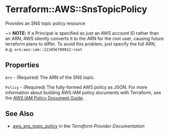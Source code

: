 # Terraform::AWS::SnsTopicPolicy

Provides an SNS topic policy resource

~> **NOTE:** If a Principal is specified as just an AWS account ID rather than an ARN, AWS silently converts it to the ARN for the root user, causing future terraform plans to differ. To avoid this problem, just specify the full ARN, e.g. `arn:aws:iam::123456789012:root`

## Properties

`Arn` - (Required) The ARN of the SNS topic.

`Policy` - (Required) The fully-formed AWS policy as JSON. For more information about building AWS IAM policy documents with Terraform, see the [AWS IAM Policy Document Guide](/docs/providers/aws/guides/iam-policy-documents.html).


## See Also

* [aws_sns_topic_policy](https://www.terraform.io/docs/providers/aws/r/sns_topic_policy.html) in the _Terraform Provider Documentation_